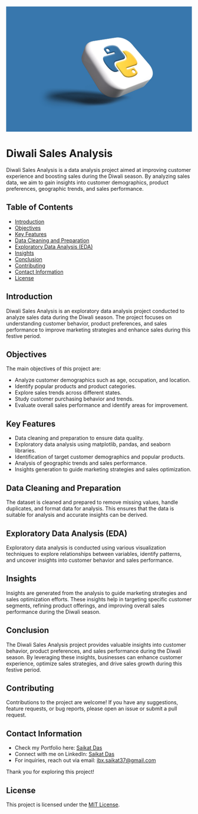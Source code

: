 ![Diwali Sales Analysis Logo](unsplash-python.jpg)
# Diwali Sales Analysis

Diwali Sales Analysis is a data analysis project aimed at improving customer experience and boosting sales during the Diwali season. By analyzing sales data, we aim to gain insights into customer demographics, product preferences, geographic trends, and sales performance.

## Table of Contents

- [Introduction](#introduction)
- [Objectives](#objectives)
- [Key Features](#key-features)
- [Data Cleaning and Preparation](#data-cleaning-and-preparation)
- [Exploratory Data Analysis (EDA)](#exploratory-data-analysis-eda)
- [Insights](#insights)
- [Conclusion](#conclusion)
- [Contributing](#contributing)
- [Contact Information](#contact-information)
- [License](#license)

## Introduction

Diwali Sales Analysis is an exploratory data analysis project conducted to analyze sales data during the Diwali season. The project focuses on understanding customer behavior, product preferences, and sales performance to improve marketing strategies and enhance sales during this festive period.

## Objectives

The main objectives of this project are:

- Analyze customer demographics such as age, occupation, and location.
- Identify popular products and product categories.
- Explore sales trends across different states.
- Study customer purchasing behavior and trends.
- Evaluate overall sales performance and identify areas for improvement.

## Key Features

- Data cleaning and preparation to ensure data quality.
- Exploratory data analysis using matplotlib, pandas, and seaborn libraries.
- Identification of target customer demographics and popular products.
- Analysis of geographic trends and sales performance.
- Insights generation to guide marketing strategies and sales optimization.

## Data Cleaning and Preparation

The dataset is cleaned and prepared to remove missing values, handle duplicates, and format data for analysis. This ensures that the data is suitable for analysis and accurate insights can be derived.

## Exploratory Data Analysis (EDA)

Exploratory data analysis is conducted using various visualization techniques to explore relationships between variables, identify patterns, and uncover insights into customer behavior and sales performance.

## Insights

Insights are generated from the analysis to guide marketing strategies and sales optimization efforts. These insights help in targeting specific customer segments, refining product offerings, and improving overall sales performance during the Diwali season.

## Conclusion

The Diwali Sales Analysis project provides valuable insights into customer behavior, product preferences, and sales performance during the Diwali season. By leveraging these insights, businesses can enhance customer experience, optimize sales strategies, and drive sales growth during this festive period.

## Contributing

Contributions to the project are welcome! If you have any suggestions, feature requests, or bug reports, please open an issue or submit a pull request.

## Contact Information

- Check my Portfolio here: [Saikat Das](https://xsaikat.vercel.app/)
- Connect with me on LinkedIn: [Saikat Das](https://www.linkedin.com/in/saikat933/)
- For inquiries, reach out via email: ibx.saikat37@gmail.com

Thank you for exploring this project!

## License

This project is licensed under the [MIT License](LICENSE).
